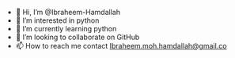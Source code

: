 - 👋 Hi, I’m @Ibraheem-Hamdallah
- 👀 I’m interested in python
- 🌱 I’m currently learning python
- 💞️ I’m looking to collaborate on GitHub
- 📫 How to reach me contact Ibraheem.moh.hamdallah@gmail.co

<!---
Ibraheem-Hamdallah/Ibraheem-Hamdallah is a ✨ special ✨ repository because its `README.md` (this file) appears on your GitHub profile.
You can click the Preview link to take a look at your changes.
--->

